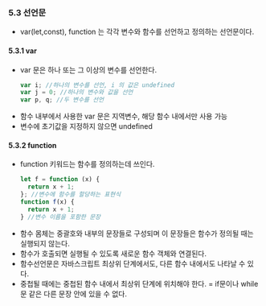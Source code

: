 ### 5.3 선언문

- var(let,const), function 는 각각 변수와 함수를 선언하고 정의하는 선언문이다.

#### 5.3.1 var

- var 문은 하나 또는 그 이상의 변수를 선언한다.
  ```js
  var i; //하나의 변수를 선언, i 의 값은 undefined
  var j = 0; //하나의 변수와 값을 선언
  var p, q; //두 변수를 선언
  ```
- 함수 내부에서 사용한 var 문은 지역변수, 해당 함수 내에서만 사용 가능
- 변수에 초기값을 지정하지 않으면 undefined

#### 5.3.2 function

- function 키워드는 함수를 정의하는데 쓰인다.
  ```js
  let f = function (x) {
    return x + 1;
  }; //변수에 함수를 할당하는 표현식
  function f(x) {
    return x + 1;
  } //변수 이름을 포함한 문장
  ```
- 함수 몸체는 중괄호와 내부의 문장들로 구성되며 이 문장들은 함수가 정의될 때는 실행되지 않는다.
- 함수가 호출되면 실행될 수 있도록 새로운 함수 객체와 연결된다.
- 함수선언문은 자바스크립트 최상위 단계에서도, 다른 함수 내에서도 나타날 수 있다.
- 중첩될 때에는 중첩된 함수 내에서 최상위 단계에 위치해야 한다. = if문이나 while 문 같은 다른 문장 안에 있을 수 없다.
